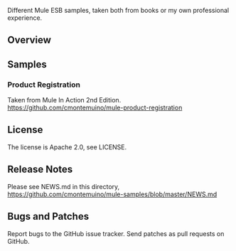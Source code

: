 Different Mule ESB samples, taken both from books or my own professional experience.

## Overview

## Samples
### Product Registration
Taken from Mule In Action 2nd Edition.
https://github.com/cmontemuino/mule-product-registration

## License

The license is Apache 2.0, see LICENSE.

## Release Notes

Please see NEWS.md in this directory,
https://github.com/cmontemuino/mule-samples/blob/master/NEWS.md

## Bugs and Patches

Report bugs to the GitHub issue tracker. Send patches as pull
requests on GitHub.
